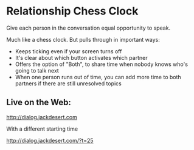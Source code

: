 Relationship Chess Clock
========================

Give each person in the conversation equal opportunity to speak.

Much like a chess clock. But pulls through in important ways:

* Keeps ticking even if your screen turns off
* It's clear about which button activates which partner
* Offers the option of "Both", to share time when nobody knows who's going to talk next
* When one person runs out of time, you can add more time to both partners if
  there are still unresolved topics

Live on the Web:
----------------

http://dialog.jackdesert.com

With a different starting time

http://dialog.jackdesert.com/?t=25





